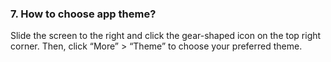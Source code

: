 ### 7. How to choose app theme?
Slide the screen to the right and click the gear-shaped icon on the top right corner. Then, click “More” > “Theme” to choose your preferred theme.
